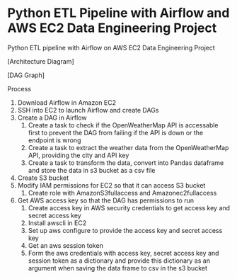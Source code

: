 # Python ETL Pipeline with Airflow and AWS EC2 Data Engineering Project

Python ETL pipeline with Airflow on AWS EC2 Data Engineering Project

[Architecture Diagram]

[DAG Graph]

Process

1. Download Airflow in Amazon EC2
2. SSH into EC2 to launch Airflow and create DAGs
3. Create a DAG in Airflow
   1. Create a task to check if the OpenWeatherMap API is accessable first to prevent the DAG from failing if the API is down or the endpoint is wrong
   2. Create a task to extract the weather data from the OpenWeatherMap API, providing the city and API key
   3. Create a task to transform the data, convert into Pandas dataframe and store the data in s3 bucket as a csv file
4. Create S3 bucket
5. Modify IAM permissions for EC2 so that it can access S3 bucket
   1. Create role with AmazonS3fullaccess and Amazonec2fullaccess
6. Get AWS access key so that the DAG has permissions to run
   1. Create access key in AWS security credentials to get access key and secret access key
   2. Install awscli in EC2
   3. Set up aws configure to provide the access key and secret access key
   4. Get an aws session token
   5. Form the aws credentials with access key, secret access key and session token as a dictionary and provide this dictionary as an argument when saving the data frame to csv in the s3 bucket
